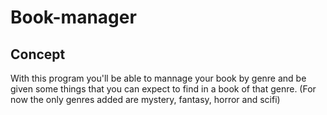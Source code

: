# Book-manager
## Concept
With this program you'll be able to mannage your book by genre and be given some things that you can expect to find in a book of that genre.
(For now the only genres added are mystery, fantasy, horror and scifi)
